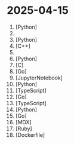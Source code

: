 # 2025-04-15

1. [](https://github.comundefined "An AI Hedge Fund Team") [Python]
2. [](https://github.comundefined "分享一些好用的 Dify DSL 工作流程，自用、学习两相宜。 Sharing some Dify workflows.") 
3. [](https://github.comundefined "🤖 Chat with your SQL database 📊. Accurate Text-to-SQL Generation via LLMs using RAG 🔄.") [Python]
4. [](https://github.comundefined "A free and open source, self hosted Ai based live meeting note taker and minutes summary generator that can completely run in your Local device (Mac OS and windows OS Support added. Working on adding linux support soon)") [C++]
5. [](https://github.comundefined "Stock options, RSUs, taxes — read the latest edition: www.holloway.com/ec") 
6. [](https://github.comundefined "[Support 0.48.x]（Reset Cursor AI MachineID & Auto Sign Up / In & Bypass Higher Token Limit）自动注册 Cursor Ai ，自动重置机器ID ， 免费升级使用Pro功能: You've reached your trial request limit. / Too many free trial accounts used on this machine. Please upgrade to pro. We have this limit in place to prevent abuse. Please let us know if you believe this is a mistake.") [Python]
7. [](https://github.comundefined "X-Ray Vision for your infrastructure!") [C]
8. [](https://github.comundefined "⚡️ Express inspired web framework written in Go") [Go]
9. [](https://github.comundefined "10 Lessons to Get Started Building AI Agents") [JupyterNotebook]
10. [](https://github.comundefined "A high-performance algorithmic trading platform and event-driven backtester") [Python]
11. [](https://github.comundefined "The beautiful docs framework with Next.js.") [TypeScript]
12. [](https://github.comundefined "A video translation and dubbing tool powered by LLMs, offering professional-grade translations and one-click full-process deployment. It can generate content optimized for platforms like YouTube，TikTok, and Shorts. 基于AI大模型的视频翻译和配音工具，专业级翻译，一键部署全流程，可以生成适配抖音，小红书，哔哩哔哩，视频号，TikTok，Youtube Shorts等形态的内容") [Go]
13. [](https://github.comundefined "Create business apps and automate workflows in minutes. Supports PostgreSQL, MySQL, MariaDB, MSSQL, MongoDB, Rest API, Docker, K8s, and more 🚀 No code / Low code platform..") [TypeScript]
14. [](https://github.comundefined "Linux, Jenkins, AWS, SRE, Prometheus, Docker, Python, Ansible, Git, Kubernetes, Terraform, OpenStack, SQL, NoSQL, Azure, GCP, DNS, Elastic, Network, Virtualization. DevOps Interview Questions") [Python]
15. [](https://github.comundefined "An opinionated GoLang framework for accelerated microservice development. Built in support for databases and observability.") [Go]
16. [](https://github.comundefined "Examples and guides for using the OpenAI API") [MDX]
17. [](https://github.comundefined "The OS for your personal finances") [Ruby]
18. [](https://github.comundefined "程序员在家做饭方法指南。Programmer's guide about how to cook at home (Simplified Chinese only).") [Dockerfile]
